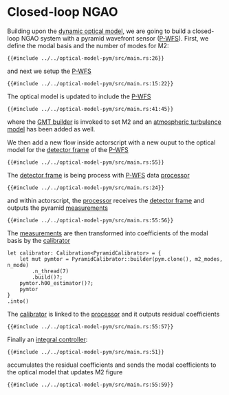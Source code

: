 # Closed-loop NGAO

Building upon the [dynamic optical model](getting_started/dyn_optical_model.md), we are going to build a closed-loop NGAO system with a pyramid wavefront sensor ([P-WFS]).
First, we define the modal basis and the number of modes for M2:
```rust,no_run,noplayground
{{#include ../../optical-model-pym/src/main.rs:26}}
```
and next we setup the [P-WFS]
```rust,no_run,noplayground
{{#include ../../optical-model-pym/src/main.rs:15:22}}
```
The optical model is updated to include the [P-WFS]
```rust,no_run,noplayground
{{#include ../../optical-model-pym/src/main.rs:41:45}}
```
where the [GMT builder](https://docs.rs/crseo/latest/crseo/struct.GmtBuilder.html) is invoked to set M2 and an [atmospheric turbulence model](https://docs.rs/crseo/latest/crseo/atmosphere/struct.AtmosphereBuilder.html#impl-Default-for-AtmosphereBuilder) has been added as well.

We then add a new flow inside actorscript with a new ouput to the optical model for the [detector frame] of the [P-WFS] 
```rust,no_run,noplayground
{{#include ../../optical-model-pym/src/main.rs:55}}
```
The [detector frame] is being process with [P-WFS] data [processor]
```rust,no_run,noplayground
{{#include ../../optical-model-pym/src/main.rs:24}}
```
and within actorscript, the [processor] receives the [detector frame] and outputs the pyramid [measurements]
```rust,no_run,noplayground
{{#include ../../optical-model-pym/src/main.rs:55:56}}
```
The [measurements] are then transformed into coefficients of the modal basis by the [calibrator]
```rust,no_run,noplayground
let calibrator: Calibration<PyramidCalibrator> = {
    let mut pymtor = PyramidCalibrator::builder(pym.clone(), m2_modes, n_mode)
        .n_thread(7)
        .build()?;
    pymtor.h00_estimator()?;
    pymtor
}
.into()
```
The [calibrator] is linked to the [processor] and it outputs residual coefficients
```rust,no_run,noplayground
{{#include ../../optical-model-pym/src/main.rs:55:57}}
```
Finally an [integral controller]:
```rust,no_run,noplayground
{{#include ../../optical-model-pym/src/main.rs:51}}
```
accumulates the residual coefficients and sends the modal coefficients to the optical model that updates M2 figure
```rust,no_run,noplayground
{{#include ../../optical-model-pym/src/main.rs:55:59}}
```

[P-WFS]: https://docs.rs/crseo/latest/crseo/wavefrontsensor/struct.Pyramid.html
[processor]: https://docs.rs/gmt_dos-clients_crseo/latest/gmt_dos_clients_crseo/struct.Processor.html
[detector frame]: https://docs.rs/gmt_dos-clients_crseo/latest/gmt_dos_clients_crseo/struct.DetectorFrame.html
[measurements]: https://docs.rs/gmt_dos-clients_crseo/latest/gmt_dos_clients_crseo/enum.PyramidMeasurements.html
[calibrator]: https://docs.rs/gmt_dos-clients_crseo/latest/gmt_dos_clients_crseo/struct.Calibration.html
[integral controller]: https://docs.rs/gmt_dos-clients/latest/gmt_dos_clients/integrator/struct.Integrator.html